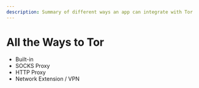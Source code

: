 ```yaml
---
description: Summary of different ways an app can integrate with Tor
---
```


# All the Ways to Tor

* Built-in
* SOCKS Proxy
* HTTP Proxy
* Network Extension / VPN

